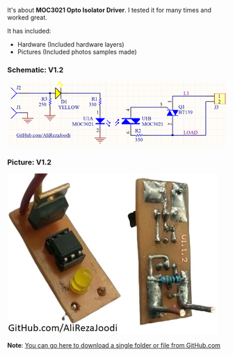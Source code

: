 It's about **MOC3021 Opto Isolator Driver**.
I tested it for many times and worked great.

It has included:
- Hardware (Included hardware layers)
- Pictures (Included photos samples made)

### Schematic: V1.2
![](Hardware/V1.2.png)

### Picture: V1.2
![](Pictures/V1.2.jpg)

**Note**: [You can go here to download a single folder or file from GitHub.com](https://minhaskamal.github.io/DownGit/#/home)